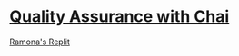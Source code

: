 # [Quality Assurance with Chai](https://www.freecodecamp.org/learn/quality-assurance/quality-assurance-and-testing-with-chai/)

[Ramona's Replit](https://replit.com/@RamonaSaintandr/boilerplate-mochachai#tests/1_unit-tests.js)